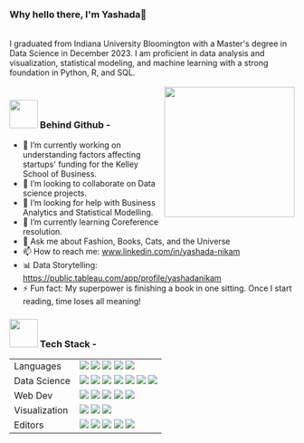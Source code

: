 ### Why hello there, I'm Yashada👋

<br>
I graduated from Indiana University Bloomington with a Master's degree in Data Science in December 2023. I am proficient in data analysis and visualization, statistical modeling, and machine learning with a strong foundation in Python, R, and SQL.
<br> <br>

<img align="right" src="https://media.giphy.com/media/RkX2zcpO79EAf82ESl/giphy.gif" width="230">


### <img src="https://media4.giphy.com/media/v1.Y2lkPTc5MGI3NjExNGI5NGZmNWZiMmNlYjUwNTgxMzIzZDBmZTIwNThhNTc4OGY5NzdmNCZlcD12MV9pbnRlcm5hbF9naWZzX2dpZklkJmN0PXM/2S9bs4uSqCqqA1VcO3/giphy.gif" width="50"> Behind Github - 


- 🔭 I’m currently working on understanding factors affecting startups' funding for the Kelley School of Business. <br>
- 👯 I’m looking to collaborate on Data science projects. <br>
- 🤝 I’m looking for help with Business Analytics and Statistical Modelling. <br>
- 🌱 I’m currently learning Coreference resolution. <br>
- 💬 Ask me about Fashion, Books, Cats, and the Universe <br>
- 📫 How to reach me: www.linkedin.com/in/yashada-nikam <br>
- 📊 Data Storytelling: https://public.tableau.com/app/profile/yashadanikam <br>
- ⚡ Fun fact: My superpower is finishing a book in one sitting. Once I start reading, time loses all meaning! <br>

### <img src="https://camo.githubusercontent.com/63371d36886ee658f5a97401f393e1ab1684b2fd3de674b8f5efc7d410b2a3d0/68747470733a2f2f6d656469612e67697068792e636f6d2f6d656469612f57556c706c634d704f43456d5447427442572f67697068792e676966" width="50"> Tech Stack -

<table>
  <tr>
    <td valign="middle">
      <span>Languages</span>
    </td>
    <td valign="middle">
      <div float="left">
        <img src="https://img.shields.io/badge/Python-%233776AB.svg?&style=flat-square&logo=python&logoColor=white"/>
        <img src="https://img.shields.io/badge/R-%23276DC3.svg?&style=flat-square&logo=r&logoColor=white"/>
        <img src="https://img.shields.io/badge/C++-%2300599C.svg?&style=flat-square&logo=cplusplus&logoColor=white"/>
        <img src="https://img.shields.io/badge/Matlab-%23ff800f.svg?&style=flat-square&logo=octave&logoColor=white"/>
        <img src="https://img.shields.io/badge/SQL-%234169E1.svg?&style=flat-square&logo=postgresql&logoColor=white"/>
      </div>
    </td>
  </tr>
  <tr>
    <td valign="middle">
      <span>Data Science</span>
    </td>
    <td valign="middle">
      <div float="left">
        <img src="https://img.shields.io/badge/PyTorch-%23EE4C2C.svg?&style=flat-square&logo=pytorch&logoColor=white"/>
        <img src="https://img.shields.io/badge/Tensorflow-%23FF6F00.svg?&style=flat-square&logo=tensorflow&logoColor=white"/>
        <img src="https://img.shields.io/badge/Keras-%23D00000.svg?&style=flat-square&logo=keras&logoColor=white"/>
        <img src="https://img.shields.io/badge/ScikitLearn-%23F7931E.svg?&style=flat-square&logo=scikitlearn&logoColor=white"/>
        <img src="https://img.shields.io/badge/Numpy-%23013243.svg?&style=flat-square&logo=numpy&logoColor=white"/>
        <img src="https://img.shields.io/badge/Scipy-%238CAAE6.svg?&style=flat-square&logo=scipy&logoColor=white"/>
        <img src="https://img.shields.io/badge/Pandas-%23150458.svg?&style=flat-square&logo=pandas&logoColor=white"/>
      </div>
    </td>
  </tr>
  <tr>
    <td valign="middle">
      <span>Web Dev</span>
    </td>
    <td valign="middle">
      <div float="left">
        <img src="https://img.shields.io/badge/HTML5-E34F26?style=flat-square&logo=html5&logoColor=white"/>
        <img src="https://img.shields.io/badge/CSS3-1572B6?style=flat-square&logo=css3&logoColor=white"/>
        <img src="https://img.shields.io/badge/Javascript-%23F7DF1E.svg?&style=flat-square&logo=javascript&logoColor=black"/>
        <img src="https://img.shields.io/badge/React-%2361DAFB.svg?&style=flat-square&logo=react&logoColor=black"/>
        <img src="https://img.shields.io/badge/Node-%23339933.svg?&style=flat-square&logo=nodedotjs&logoColor=white"/>
      </div>
    </td>
  </tr>
  <tr>
    <td valign="middle">
      <span>Visualization</span>
    </td>
    <td valign="middle">
      <div float="left">
        <img src="https://img.shields.io/badge/ggplot2-%23276DC3.svg?&style=flat-square&logo=r&logoColor=white"/>
        <img src="https://img.shields.io/badge/matplotlib-%23F37626.svg?&style=flat-square&logo=python&logoColor=white"/>
        <img src="https://img.shields.io/badge/WebGL-%23990000.svg?&style=flat-square&logo=webgl&logoColor=white"/>
      </div>
    </td>
  </tr>
  <tr>
    <td valign="middle">
      <span>Editors</span>
    </td>
    <td valign="middle">
      <div float="left">
        <img src="https://img.shields.io/badge/git-%23F05033.svg?style=flat-square&logo=git&logoColor=white"/>
        <img src="https://img.shields.io/badge/github-%23121011.svg?style=flat-square&logo=github&logoColor=white"/>
        <img src="https://img.shields.io/badge/pycharm-143?style=flat-square&logo=pycharm&logoColor=black&color=black&labelColor=green"/>
        <img src="https://img.shields.io/badge/sublime_text-%23575757.svg?style=flat-square&logo=sublime-text&logoColor=important"/>
        <img src="https://img.shields.io/badge/visual_studio_code-%23575757.svg?style=flat-square&logo=visual-studio-code&color=blue&labelColor=blue"/>
      </div>
    </td>
  </tr>
  
</table>
